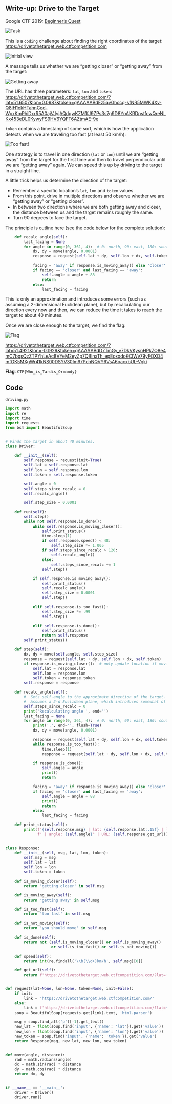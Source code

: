 ## Write-up: Drive to the Target

Google CTF 2019: [Beginner’s Quest](https://capturetheflag.withgoogle.com/#beginners/)

![Task](img/task.jpg)

This is a `coding` challenge about finding the right coordinates of the target: <https://drivetothetarget.web.ctfcompetition.com>

![Initial view](img/init.jpg)

A message tells us whether we are “getting closer” or “getting away” from the target:

![Getting away](img/getting_away.jpg)

The URL has three parameters: `lat`, `lon` and `token`: <https://drivetothetarget.web.ctfcompetition.com/?lat=51.6507&lon=0.0987&token=gAAAAABdEz5ayGhccq-sfNR5MWK4Xv-Q8IH1okHTahnCed-WpxKmPhiDxrR5A0ajVJyjAQdqwKZM1fJ9ZPs3s7g9D8YpAKRDpstfcwQreNLKx453eDL0KywyFS9HV6YQFT6AZtmAE-9e>

`token` contains a timestamp of some sort, which is how the application detects when we are traveling too fast (at least 50 km/h):

![Too fast!](img/too_fast.jpg)

One strategy is to travel in one direction (`lat` or `lon`) until we are “getting away” from the target for the first time and then to travel perpendicular until we are “getting away” again. We can speed this up by driving to the target in a straight line.

A little trick helps us determine the direction of the target:

* Remember a specific location’s `lat`, `lon` and `token` values.
* From this point, drive in multiple directions and observe whether we are “getting away” or “getting closer”.
* In between two directions where we are both getting away and closer, the distance between us and the target remains roughly the same.
* Turn 90 degrees to face the target.

The principle is outline here (see the [code below](#code) for the complete solution):

```python
    def recalc_angle(self):
        last_facing = None
        for angle in range(0, 361, 4):  # 0: north, 90: east, 180: south, 270: west
            dx, dy = move(angle, 0.0001)
            response = request(self.lat + dy, self.lon + dx, self.token)

            facing = 'away' if response.is_moving_away() else 'closer'
            if facing == 'closer' and last_facing == 'away':
                self.angle = angle + 88
                return
            else:
                last_facing = facing
```

This is only an approximation and introduces some errors (such as assuming a 2-dimensional Euclidean plane), but by recalculating our direction every now and then, we can reduce the time it takes to reach the target to about 40 minutes.

Once we are close enough to the target, we find the flag:

![Flag](img/flag.jpg)

<https://drivetothetarget.web.ctfcompetition.com/?lat=51.4921&lon=-0.1929&token=gAAAAABdD7TmGy_v7DkVKysnHPkZO8e4mC7bgsQzZTPYhLeAc8VYeM2eyZp7QBlnaTh_epEoxodoKCIWv79yFOXQ4mfOK5MXgWr41kNS00DSYV30Im97PchNQVY6VsA6oacxbUL-Vgki>

**Flag**: `CTF{Who_is_Tardis_Ormandy}`

## Code

`driving.py`

```python
import math
import re
import time
import requests
from bs4 import BeautifulSoup


# Finds the target in about 40 minutes.
class Driver:

    def __init__(self):
        self.response = request(init=True)
        self.lat = self.response.lat
        self.lon = self.response.lon
        self.token = self.response.token

        self.angle = 0
        self.steps_since_recalc = 0
        self.recalc_angle()

        self.step_size = 0.0001

    def run(self):
        self.step()
        while not self.response.is_done():
            while self.response.is_moving_closer():
                self.print_status()
                time.sleep(1)
                if self.response.speed() < 48:
                    self.step_size *= 1.005
                if self.steps_since_recalc > 120:
                    self.recalc_angle()
                else:
                    self.steps_since_recalc += 1
                self.step()

            if self.response.is_moving_away():
                self.print_status()
                self.recalc_angle()
                self.step_size = 0.0001
                self.step()

            elif self.response.is_too_fast():
                self.step_size *= .99
                self.step()

            elif self.response.is_done():
                self.print_status()
                return self.response
        self.print_status()

    def step(self):
        dx, dy = move(self.angle, self.step_size)
        response = request(self.lat + dy, self.lon + dx, self.token)
        if response.is_moving_closer():  # only update location if moving closer
            self.lat = response.lat
            self.lon = response.lon
            self.token = response.token
        self.response = response

    def recalc_angle(self):
        #  Sets self.angle to the approximate direction of the target.
        #  Assumes a 2-d Euclidean plane, which introduces somewhat of an error.
        self.steps_since_recalc = 0
        print('Recalculating angle ', end='')
        last_facing = None
        for angle in range(0, 361, 4):  # 0: north, 90: east, 180: south, 270: west
            print('.', end='', flush=True)
            dx, dy = move(angle, 0.0001)

            response = request(self.lat + dy, self.lon + dx, self.token)
            while response.is_too_fast():
                time.sleep(1)
                response = request(self.lat + dy, self.lon + dx, self.token)

            if response.is_done():
                self.angle = angle
                print()
                return

            facing = 'away' if response.is_moving_away() else 'closer'
            if facing == 'closer' and last_facing == 'away':
                self.angle = angle + 88
                print()
                return
            else:
                last_facing = facing

    def print_status(self):
        print(f'{self.response.msg} | lat: {self.response.lat:.15f} | lon: {self.response.lon:.15f}'
              f' | angle: {self.angle}° | URL: {self.response.get_url()}')


class Response:
    def __init__(self, msg, lat, lon, token):
        self.msg = msg
        self.lat = lat
        self.lon = lon
        self.token = token

    def is_moving_closer(self):
        return 'getting closer' in self.msg

    def is_moving_away(self):
        return 'getting away' in self.msg

    def is_too_fast(self):
        return 'too fast' in self.msg

    def is_not_moving(self):
        return 'you should move' in self.msg

    def is_done(self):
        return not (self.is_moving_closer() or self.is_moving_away()
                    or self.is_too_fast() or self.is_not_moving())

    def speed(self):
        return int(re.findall('\\b(\\d+)km/h', self.msg)[0])

    def get_url(self):
        return f'https://drivetothetarget.web.ctfcompetition.com/?lat={self.lat}&lon={self.lon}&token={self.token}'


def request(lat=None, lon=None, token=None, init=False):
    if init:
        link = 'https://drivetothetarget.web.ctfcompetition.com/'
    else:
        link = f'https://drivetothetarget.web.ctfcompetition.com/?lat={lat}&lon={lon}&token={token}'
    soup = BeautifulSoup(requests.get(link).text, 'html.parser')

    msg = soup.find_all('p')[-1].get_text()
    new_lat = float(soup.find('input', {'name': 'lat'}).get('value'))
    new_lon = float(soup.find('input', {'name': 'lon'}).get('value'))
    new_token = soup.find('input', {'name': 'token'}).get('value')
    return Response(msg, new_lat, new_lon, new_token)


def move(angle, distance):
    rad = math.radians(angle)
    dx = math.sin(rad) * distance
    dy = math.cos(rad) * distance
    return dx, dy


if __name__ == '__main__':
    driver = Driver()
    driver.run()
```

